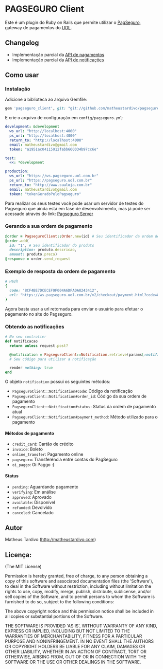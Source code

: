 # PAGSEGURO Client

Este é um plugin do Ruby on Rails que permite utilizar o [PagSeguro](https://pagseguro.uol.com.br), gateway de pagamentos do [UOL](http://uol.com.br).

## Changelog
* Implementação parcial da [API de pagamentos](https://pagseguro.uol.com.br/v2/guia-de-integracao/api-de-pagamentos.html)
* Implementação parcial da [API de notificações](https://pagseguro.uol.com.br/v2/guia-de-integracao/notificacoes.html)

## Como usar

### Instalação

Adicione a biblioteca ao arquivo Gemfile:

```ruby
gem 'pagseguro_client', git: "git://github.com/matheustardivo/pagseguro_client.git"
```

E crie o arquivo de configuração em `config/pagseguro.yml`:

```yaml
development: &development
  ws_url: "http://localhost:4000"
  ps_url: "http://localhost:4000"
  return_to: "http://localhost:4000"
  email: matheustardivo@gmail.com
  token: "a1951ac04115012fabb660334b97cc6e"

test:
  <<: *development

production:
  ws_url: "https://ws.pagseguro.uol.com.br"
  ps_url: "https://pagseguro.uol.com.br"
  return_to: "http://www.sualoja.com.br"
  email: matheustardivo@gmail.com
  token: "tokenGeradoPeloPagseguro"
```

Para realizar os seus testes você pode usar um servidor de testes do Pagseguro que ainda está em fase de desenvolvimento, mas já pode ser acessado através do link: [Pagseguro Server](http://pss.tardivo.info)

### Gerando a sua ordem de pagamento

```ruby
@order = PagseguroClient::Order.new(id) # Seu identificador da ordem de pagamento
@order.add(
  id: "1", # Seu identificador do produto
  description: produto.descricao,
  amount: produto.preco)
@response = order.send_request
```

### Exemplo de resposta da ordem de pagamento

```ruby
# Hash
{
  code: "8CF4BE7DCECEF0F004A6DFA0A8243412",
  url: "https://ws.pagseguro.uol.com.br/v2/checkout/payment.html?code=8CF4BE7DCECEF0F004A6DFA0A8243412"
}
```

Agora basta usar a url retornada para enviar o usuário para efetuar o pagamento no site do Pagseguro.

### Obtendo as notificações
```ruby
# No seu controller
def notificacao
  return unless request.post?

  @notification = PagseguroClient::Notification.retrieve(params[:notificationCode])
  # Seu código para utilizar a notificação

  render nothing: true
end
```

O objeto `notification` possui os seguintes métodos:

* `PagseguroClient::Notification#code`: Código da notificação
* `PagseguroClient::Notification#order_id`: Código da sua ordem de pagamento
* `PagseguroClient::Notification#status`: Status da ordem de pagamento atual
* `PagseguroClient::Notification#payment_method`: Método utilizado para o pagamento

#### Métodos de pagamento

* `credit_card`: Cartão de crédito
* `invoice`: Boleto
* `online_transfer`: Pagamento online
* `pagseguro`: Transferência entre contas do PagSeguro
* `oi_paggo`: Oi Paggo :)

#### Status

* `pending`: Aguardando pagamento
* `verifying`: Em análise
* `approved`: Aprovado
* `available`: Disponível
* `refunded`: Devolvido
* `canceled`: Cancelado

## Autor
Matheus Tardivo (<http://matheustardivo.com>)

## Licença:

(The MIT License)

Permission is hereby granted, free of charge, to any person obtaining
a copy of this software and associated documentation files (the
'Software'), to deal in the Software without restriction, including
without limitation the rights to use, copy, modify, merge, publish,
distribute, sublicense, and/or sell copies of the Software, and to
permit persons to whom the Software is furnished to do so, subject to
the following conditions:

The above copyright notice and this permission notice shall be
included in all copies or substantial portions of the Software.

THE SOFTWARE IS PROVIDED 'AS IS', WITHOUT WARRANTY OF ANY KIND,
EXPRESS OR IMPLIED, INCLUDING BUT NOT LIMITED TO THE WARRANTIES OF
MERCHANTABILITY, FITNESS FOR A PARTICULAR PURPOSE AND NONINFRINGEMENT.
IN NO EVENT SHALL THE AUTHORS OR COPYRIGHT HOLDERS BE LIABLE FOR ANY
CLAIM, DAMAGES OR OTHER LIABILITY, WHETHER IN AN ACTION OF CONTRACT,
TORT OR OTHERWISE, ARISING FROM, OUT OF OR IN CONNECTION WITH THE
SOFTWARE OR THE USE OR OTHER DEALINGS IN THE SOFTWARE.
